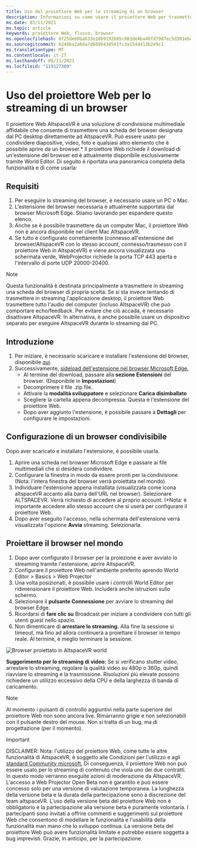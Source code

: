 ```yaml
---
title: Uso del proiettore Web per lo streaming di un browser
description: Informazioni su come usare il proiettore Web per trasmettere il contenuto da un browser designato in esperienze AltspaceVR.
ms.date: 03/11/2021
ms.topic: article
keywords: proiettore Web, flusso, browser
ms.openlocfilehash: 8f25de68ba633e10b9192b85c883de4ba48fd7987ec5d301ebac8443982a1a55
ms.sourcegitcommit: b248ba2a6da7d669b430581fc3a1544413b2e9c1
ms.translationtype: MT
ms.contentlocale: it-IT
ms.lasthandoff: 08/11/2021
ms.locfileid: "119127309"
---
```

# <a name="using-the-web-projector-to-stream-a-browser"></a>Uso del proiettore Web per lo streaming di un browser

Il proiettore Web AltspaceVR è una soluzione di condivisione multimediale affidabile che consente di trasmettere una scheda del browser designata dal PC desktop direttamente ad AltspaceVR. Può essere usato per condividere diapositive, video, foto e qualsiasi altro elemento che è possibile aprire da un browser.* Il proiettore Web richiede il download di un'estensione del browser ed è attualmente disponibile esclusivamente tramite World Editor. Di seguito è riportata una panoramica completa della funzionalità e di come usarla:

## <a name="requirements"></a>Requisiti

1. Per eseguire lo streaming del browser, è necessario usare un PC o Mac.
2. L'estensione del browser necessaria è attualmente supportata dal browser Microsoft Edge. Stiamo lavorando per espandere questo elenco.
3. Anche se è possibile trasmettere da un computer Mac, il proiettore Web non è ancora disponibile nel client Mac AltspaceVR.
4. Se tutto è configurato correttamente (connesso all'estensione del browser/AltspaceVR con lo stesso account, connesso/trasmesso con il proiettore Web in AltspaceVR) e viene ancora visualizzata una schermata verde, WebProjector richiede la porta TCP 443 aperta e l'intervallo di porte UDP 20000-20400.

> [!NOTE]
> Questa funzionalità è destinata principalmente a trasmettere in streaming una scheda del browser di propria scelta. Se si sta invece tentando di trasmettere in streaming l'applicazione desktop, il proiettore Web trasmettere tutto l'audio del computer (incluso AltspaceVR) che può comportare echo/feedback. Per evitare che ciò accada, è necessario disattivare AltspaceVR. In alternativa, è anche possibile usare un dispositivo separato per eseguire AltspaceVR durante lo streaming dal PC.

## <a name="getting-started"></a>Introduzione

1. Per iniziare, è necessario scaricare e installare l'estensione del browser, disponibile [qui](https://account.altvr.com/web_projector).
2. Successivamente, [sideload dell'estensione nel browser Microsoft Edge.](https://docs.microsoft.com/microsoft-edge/extensions-chromium/getting-started/extension-sideloading)
    * Al termine del download, passare alla **sezione Estensioni** del browser. (Disponibile in **Impostazioni**)
    * Decomprimere il file .zip file.
    * Attivare la **modalità sviluppatore** e selezionare **Carica disimballato**
    * Scegliere la cartella appena decompressa. Questa è l'estensione del proiettore Web.
    * Dopo aver aggiunto l'estensione, è possibile passare a **Dettagli** per configurare le impostazioni.

## <a name="setting-up-a-shareable-browser"></a>Configurazione di un browser condivisibile

Dopo aver scaricato e installato l'estensione, è possibile usarla.

1. Aprire una scheda nel browser Microsoft Edge e passare ai file multimediali che si desidera condividere.
2. Configurare la finestra in modo da essere pronti per la condivisione. (Nota: l'intera finestra del browser verrà proiettata nel mondo)
3. Individuare l'estensione appena installata (visualizzata come icona altspaceVR accanto alla barra dell'URL nel browser). Selezionare ALTSPACEVR. Verrà richiesto di accedere al proprio account. (*Nota: è importante accedere allo stesso account che si userà per configurare il proiettore Web.
4. Dopo aver eseguito l'accesso, nella schermata dell'estensione verrà visualizzata l'opzione **Avvia** streaming. Selezionarla.

## <a name="projecting-your-browser-in-world"></a>Proiettare il browser nel mondo

1. Dopo aver configurato il browser per la proiezione e aver avviato lo streaming tramite l'estensione, aprire AltspaceVR.
2. Configurare il proiettore Web nell'ambiente preferito aprendo World Editor > Basics > Web Projector
3. Una volta posizionati, è possibile usare i controlli World Editor per ridimensionare il proiettore Web. Includerà anche istruzioni sullo schermo.
4. Selezionare il **pulsante Connessione** per avviare lo streaming del browser Edge.
5. Ricordarsi di **fare clic su** Broadcast per iniziare a condividere con tutti gli utenti guest nello spazio.
6. Non dimenticare di **arrestare lo streaming.** Alla fine la sessione si timeout, ma fino ad allora continuerà a proiettare il browser in tempo reale. Al termine, è meglio terminare la sessione.

![Browser proiettato in AltspaceVR world](images/web-project-img-01.png)

**Suggerimento per lo streaming di video:** Se si verificano stutter video, arrestare lo streaming, regolare la qualità video su 480p o 360p, quindi riavviare lo streaming e la trasmissione. Risoluzioni più elevate possono richiedere un utilizzo eccessivo della CPU e della larghezza di banda di caricamento.

> [!NOTE]
> Al momento i pulsanti di controllo aggiuntivi nella parte superiore del proiettore Web non sono ancora live. Rimarranno grigie e non selezionabili con il pulsante destro del mouse. Non si tratta di un bug, ma di progettazione (per il momento).

> [!IMPORTANT]
> DISCLAIMER: Nota: l'utilizzo del proiettore Web, come tutte le [](../community/terms-of-service.md) altre funzionalità di AltspaceVR, è soggetto alle Condizioni per l'utilizzo e agli [standard Community microsoft.](../community/community-standards.md) Di conseguenza, il proiettore Web non può essere usato per lo streaming di contenuto che viola uno dei due contratti. In questo modo verranno eseguite azioni di moderazione da AltspaceVR. L'accesso a Web Projector Open Beta non è garantito e può essere concesso solo per una versione di valutazione temporanea. La lunghezza della versione beta e la durata della partecipazione sono a discrezione del team altspaceVR. L'uso della versione beta del proiettore Web non è obbligatorio e la partecipazione alla versione beta è puramente volontaria. I partecipanti sono invitati a offrire commenti e suggerimenti sul proiettore Web che consentono di modellare le funzionalità e l'usabilità della funzionalità man mano che lo sviluppo continua. La versione beta del proiettore Web può avere funzionalità limitate e potrebbe essere soggetta a bug imprevisti. Grazie, in anticipo, per la partecipazione.

